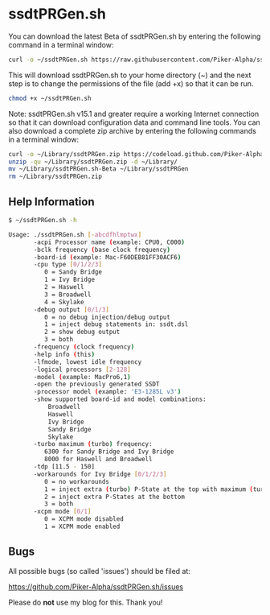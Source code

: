 ssdtPRGen.sh
============

You can download the latest Beta of ssdtPRGen.sh by entering the following command in a terminal window:

``` sh
curl -o ~/ssdtPRGen.sh https://raw.githubusercontent.com/Piker-Alpha/ssdtPRGen.sh/Beta/ssdtPRGen.sh
```

This will download ssdtPRGen.sh to your home directory (~) and the next step is to change the permissions of the file (add +x) so that it can be run.
 
``` sh
chmod +x ~/ssdtPRGen.sh
```

Note: ssdtPRGen.sh v15.1 and greater require a working Internet connection so that it can download configuration data and command line tools. You can also download a complete zip archive by entering the following commands in a terminal window:

``` sh
curl -o ~/Library/ssdtPRGen.zip https://codeload.github.com/Piker-Alpha/ssdtPRGen.sh/zip/Beta
unzip -qu ~/Library/ssdtPRGen.zip -d ~/Library/
mv ~/Library/ssdtPRGen.sh-Beta ~/Library/ssdtPRGen
rm ~/Library/ssdtPRGen.zip
```


Help Information
----------------

``` sh
$ ~/ssdtPRGen.sh -h

Usage: ./ssdtPRGen.sh [-abcdfhlmptwx]
       -acpi Processor name (example: CPU0, C000)
       -bclk frequency (base clock frequency)
       -board-id (example: Mac-F60DEB81FF30ACF6)
       -cpu type [0/1/2/3]
          0 = Sandy Bridge
          1 = Ivy Bridge
          2 = Haswell
          3 = Broadwell
          4 = Skylake
       -debug output [0/1/3]
          0 = no debug injection/debug output
          1 = inject debug statements in: ssdt.dsl
          2 = show debug output
          3 = both
       -frequency (clock frequency)
       -help info (this)
       -lfmode, lowest idle frequency
       -logical processors [2-128]
       -model (example: MacPro6,1)
       -open the previously generated SSDT
       -processor model (example: 'E3-1285L v3')
       -show supported board-id and model combinations:
           Broadwell
           Haswell
           Ivy Bridge
           Sandy Bridge
           Skylake
       -turbo maximum (turbo) frequency:
          6300 for Sandy Bridge and Ivy Bridge
          8000 for Haswell and Broadwell
       -tdp [11.5 - 150]
       -workarounds for Ivy Bridge [0/1/2/3]
          0 = no workarounds
          1 = inject extra (turbo) P-State at the top with maximum (turbo) frequency + 1 MHz
          2 = inject extra P-States at the bottom
          3 = both
       -xcpm mode [0/1]
          0 = XCPM mode disabled
          1 = XCPM mode enabled
```

Bugs
----

All possible bugs (so called 'issues') should be filed at:

https://github.com/Piker-Alpha/ssdtPRGen.sh/issues

Please do **not** use my blog for this. Thank you!

